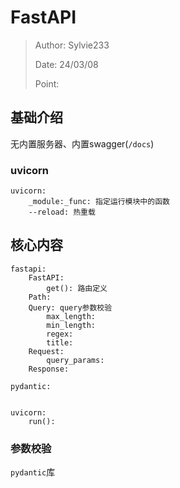 # FastAPI

> Author: Sylvie233
>
> Date: 24/03/08
>
> Point: 


## 基础介绍

无内置服务器、内置swagger(`/docs`)


### uvicorn

```
uvicorn:
	_module:_func: 指定运行模块中的函数
	--reload: 热重载
```




## 核心内容

```
fastapi:
	FastAPI:
		get(): 路由定义
	Path:
	Query: query参数校验
		max_length:
		min_length:
		regex:
		title:
	Request:
		query_params:
	Response:

pydantic:
	

uvicorn:
	run():
```


### 参数校验


`pydantic`库